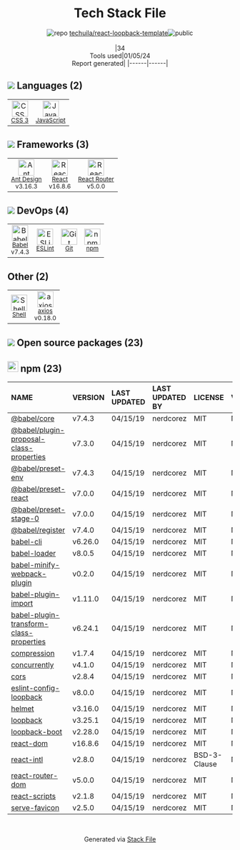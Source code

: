 <!--
&lt;--- Readme.md Snippet without images Start ---&gt;
## Tech Stack
techuila/react-loopback-template is built on the following main stack:

- [React](https://reactjs.org/) – Javascript UI Libraries
- [JavaScript](https://developer.mozilla.org/en-US/docs/Web/JavaScript) – Languages
- [Babel](http://babeljs.io/) – JavaScript Compilers
- [ESLint](http://eslint.org/) – Code Review
- [React Router](https://github.com/rackt/react-router) – JavaScript Framework Components
- [Shell](https://en.wikipedia.org/wiki/Shell_script) – Shells
- [axios](https://github.com/mzabriskie/axios) – Javascript Utilities & Libraries
- [Ant Design](https://ant.design) – JavaScript Framework Components

Full tech stack [here](/techstack.md)

&lt;--- Readme.md Snippet without images End ---&gt;

&lt;--- Readme.md Snippet with images Start ---&gt;
## Tech Stack
techuila/react-loopback-template is built on the following main stack:

- <img width='25' height='25' src='https://img.stackshare.io/service/1020/OYIaJ1KK.png' alt='React'/> [React](https://reactjs.org/) – Javascript UI Libraries
- <img width='25' height='25' src='https://img.stackshare.io/service/1209/javascript.jpeg' alt='JavaScript'/> [JavaScript](https://developer.mozilla.org/en-US/docs/Web/JavaScript) – Languages
- <img width='25' height='25' src='https://img.stackshare.io/service/2739/-1wfGjNw.png' alt='Babel'/> [Babel](http://babeljs.io/) – JavaScript Compilers
- <img width='25' height='25' src='https://img.stackshare.io/service/3337/Q4L7Jncy.jpg' alt='ESLint'/> [ESLint](http://eslint.org/) – Code Review
- <img width='25' height='25' src='https://img.stackshare.io/service/3350/8261421.png' alt='React Router'/> [React Router](https://github.com/rackt/react-router) – JavaScript Framework Components
- <img width='25' height='25' src='https://img.stackshare.io/service/4631/default_c2062d40130562bdc836c13dbca02d318205a962.png' alt='Shell'/> [Shell](https://en.wikipedia.org/wiki/Shell_script) – Shells
- <img width='25' height='25' src='https://img.stackshare.io/no-img-open-source.png' alt='axios'/> [axios](https://github.com/mzabriskie/axios) – Javascript Utilities & Libraries
- <img width='25' height='25' src='https://img.stackshare.io/service/6112/12101536.png' alt='Ant Design'/> [Ant Design](https://ant.design) – JavaScript Framework Components

Full tech stack [here](/techstack.md)

&lt;--- Readme.md Snippet with images End ---&gt;
-->
<div align="center">

# Tech Stack File
![](https://img.stackshare.io/repo.svg "repo") [techuila/react-loopback-template](https://github.com/techuila/react-loopback-template)![](https://img.stackshare.io/public_badge.svg "public")
<br/><br/>
|34<br/>Tools used|01/05/24 <br/>Report generated|
|------|------|
</div>

## <img src='https://img.stackshare.io/languages.svg'/> Languages (2)
<table><tr>
  <td align='center'>
  <img width='36' height='36' src='https://img.stackshare.io/service/6727/css.png' alt='CSS 3'>
  <br>
  <sub><a href="https://developer.mozilla.org/en-US/docs/Web/CSS/CSS3">CSS 3</a></sub>
  <br>
  <sub></sub>
</td>

<td align='center'>
  <img width='36' height='36' src='https://img.stackshare.io/service/1209/javascript.jpeg' alt='JavaScript'>
  <br>
  <sub><a href="https://developer.mozilla.org/en-US/docs/Web/JavaScript">JavaScript</a></sub>
  <br>
  <sub></sub>
</td>

</tr>
</table>

## <img src='https://img.stackshare.io/frameworks.svg'/> Frameworks (3)
<table><tr>
  <td align='center'>
  <img width='36' height='36' src='https://img.stackshare.io/service/6112/12101536.png' alt='Ant Design'>
  <br>
  <sub><a href="https://ant.design">Ant Design</a></sub>
  <br>
  <sub>v3.16.3</sub>
</td>

<td align='center'>
  <img width='36' height='36' src='https://img.stackshare.io/service/1020/OYIaJ1KK.png' alt='React'>
  <br>
  <sub><a href="https://reactjs.org/">React</a></sub>
  <br>
  <sub>v16.8.6</sub>
</td>

<td align='center'>
  <img width='36' height='36' src='https://img.stackshare.io/service/3350/8261421.png' alt='React Router'>
  <br>
  <sub><a href="https://github.com/rackt/react-router">React Router</a></sub>
  <br>
  <sub>v5.0.0</sub>
</td>

</tr>
</table>

## <img src='https://img.stackshare.io/devops.svg'/> DevOps (4)
<table><tr>
  <td align='center'>
  <img width='36' height='36' src='https://img.stackshare.io/service/2739/-1wfGjNw.png' alt='Babel'>
  <br>
  <sub><a href="http://babeljs.io/">Babel</a></sub>
  <br>
  <sub>v7.4.3</sub>
</td>

<td align='center'>
  <img width='36' height='36' src='https://img.stackshare.io/service/3337/Q4L7Jncy.jpg' alt='ESLint'>
  <br>
  <sub><a href="http://eslint.org/">ESLint</a></sub>
  <br>
  <sub></sub>
</td>

<td align='center'>
  <img width='36' height='36' src='https://img.stackshare.io/service/1046/git.png' alt='Git'>
  <br>
  <sub><a href="http://git-scm.com/">Git</a></sub>
  <br>
  <sub></sub>
</td>

<td align='center'>
  <img width='36' height='36' src='https://img.stackshare.io/service/1120/lejvzrnlpb308aftn31u.png' alt='npm'>
  <br>
  <sub><a href="https://www.npmjs.com/">npm</a></sub>
  <br>
  <sub></sub>
</td>

</tr>
</table>

## Other (2)
<table><tr>
  <td align='center'>
  <img width='36' height='36' src='https://img.stackshare.io/service/4631/default_c2062d40130562bdc836c13dbca02d318205a962.png' alt='Shell'>
  <br>
  <sub><a href="https://en.wikipedia.org/wiki/Shell_script">Shell</a></sub>
  <br>
  <sub></sub>
</td>

<td align='center'>
  <img width='36' height='36' src='https://img.stackshare.io/no-img-open-source.png' alt='axios'>
  <br>
  <sub><a href="https://github.com/mzabriskie/axios">axios</a></sub>
  <br>
  <sub>v0.18.0</sub>
</td>

</tr>
</table>


## <img src='https://img.stackshare.io/group.svg' /> Open source packages (23)</h2>

## <img width='24' height='24' src='https://img.stackshare.io/service/1120/lejvzrnlpb308aftn31u.png'/> npm (23)

|NAME|VERSION|LAST UPDATED|LAST UPDATED BY|LICENSE|VULNERABILITIES|
|:------|:------|:------|:------|:------|:------|
|[@babel/core](https://www.npmjs.com/@babel/core)|v7.4.3|04/15/19|nerdcorez |MIT|N/A|
|[@babel/plugin-proposal-class-properties](https://www.npmjs.com/@babel/plugin-proposal-class-properties)|v7.3.0|04/15/19|nerdcorez |MIT|N/A|
|[@babel/preset-env](https://www.npmjs.com/@babel/preset-env)|v7.4.3|04/15/19|nerdcorez |MIT|N/A|
|[@babel/preset-react](https://www.npmjs.com/@babel/preset-react)|v7.0.0|04/15/19|nerdcorez |MIT|N/A|
|[@babel/preset-stage-0](https://www.npmjs.com/@babel/preset-stage-0)|v7.0.0|04/15/19|nerdcorez |MIT|N/A|
|[@babel/register](https://www.npmjs.com/@babel/register)|v7.4.0|04/15/19|nerdcorez |MIT|N/A|
|[babel-cli](https://www.npmjs.com/babel-cli)|v6.26.0|04/15/19|nerdcorez |MIT|N/A|
|[babel-loader](https://www.npmjs.com/babel-loader)|v8.0.5|04/15/19|nerdcorez |MIT|N/A|
|[babel-minify-webpack-plugin](https://www.npmjs.com/babel-minify-webpack-plugin)|v0.2.0|04/15/19|nerdcorez |MIT|N/A|
|[babel-plugin-import](https://www.npmjs.com/babel-plugin-import)|v1.11.0|04/15/19|nerdcorez |MIT|N/A|
|[babel-plugin-transform-class-properties](https://www.npmjs.com/babel-plugin-transform-class-properties)|v6.24.1|04/15/19|nerdcorez |MIT|N/A|
|[compression](https://www.npmjs.com/compression)|v1.7.4|04/15/19|nerdcorez |MIT|N/A|
|[concurrently](https://www.npmjs.com/concurrently)|v4.1.0|04/15/19|nerdcorez |MIT|N/A|
|[cors](https://www.npmjs.com/cors)|v2.8.4|04/15/19|nerdcorez |MIT|N/A|
|[eslint-config-loopback](https://www.npmjs.com/eslint-config-loopback)|v8.0.0|04/15/19|nerdcorez |MIT|N/A|
|[helmet](https://www.npmjs.com/helmet)|v3.16.0|04/15/19|nerdcorez |MIT|N/A|
|[loopback](https://www.npmjs.com/loopback)|v3.25.1|04/15/19|nerdcorez |MIT|N/A|
|[loopback-boot](https://www.npmjs.com/loopback-boot)|v2.28.0|04/15/19|nerdcorez |MIT|N/A|
|[react-dom](https://www.npmjs.com/react-dom)|v16.8.6|04/15/19|nerdcorez |MIT|N/A|
|[react-intl](https://www.npmjs.com/react-intl)|v2.8.0|04/15/19|nerdcorez |BSD-3-Clause|N/A|
|[react-router-dom](https://www.npmjs.com/react-router-dom)|v5.0.0|04/15/19|nerdcorez |MIT|N/A|
|[react-scripts](https://www.npmjs.com/react-scripts)|v2.1.8|04/15/19|nerdcorez |MIT|N/A|
|[serve-favicon](https://www.npmjs.com/serve-favicon)|v2.5.0|04/15/19|nerdcorez |MIT|N/A|

<br/>
<div align='center'>

Generated via [Stack File](https://github.com/marketplace/stack-file)
